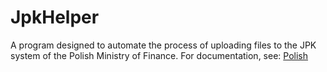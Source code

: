 # JpkHelper
A program designed to automate the process of uploading files to the JPK system of the Polish Ministry of Finance.
For documentation, see:
[Polish](JpkHelper/Docs/Readme.pl.md)